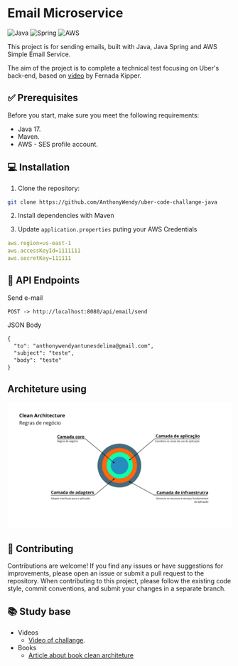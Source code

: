 # Email Microservice
![Java](https://img.shields.io/badge/java-%23ED8B00.svg?style=for-the-badge&logo=openjdk&logoColor=white)
![Spring](https://img.shields.io/badge/spring-%236DB33F.svg?style=for-the-badge&logo=spring&logoColor=white)
![AWS](https://img.shields.io/badge/aws-%23FF9900.svg?style=for-the-badge&logo=amazon-aws&logoColor=white)

This project is for sending emails, built with Java, Java Spring and AWS Simple Email Service.

The aim of the project is to complete a technical test focusing on Uber's back-end, based on [video](https://www.youtube.com/watch?v=eFgeO9M9lLw&t=1160s&ab_channel=FernandaKipper%7CDev&sttick=0)
 by Fernada Kipper.

## ✅ Prerequisites

Before you start, make sure you meet the following requirements:

- Java 17.
- Maven.
- AWS - SES profile account.

## 💻 Installation

1. Clone the repository:

```bash
git clone https://github.com/AnthonyWendy/uber-code-challange-java
```

2. Install dependencies with Maven

3. Update `application.properties` puting your AWS Credentials

```yaml
aws.region=us-east-1
aws.accessKeyId=1111111
aws.secretKey=111111
```

## 🚀 API Endpoints

Send e-mail

```
POST -> http://localhost:8080/api/email/send
```
JSON Body

```
{
  "to": "anthonywendyantunesdelima@gmail.com",
  "subject": "teste",
  "body": "teste"
}
```

## Architeture using

<img src="./images/architecture-used.png" alt="Texto Alternativo" width="Largura" height="Altura">

## 🤝 Contributing

Contributions are welcome! If you find any issues or have suggestions for improvements, please open an issue or submit a pull request to the repository.
When contributing to this project, please follow the existing code style, commit conventions, and submit your changes in a separate branch.

## 📚 Study base

- Videos
  - [Video of challange](https://www.youtube.com/watch?v=eFgeO9M9lLw&t=1160s&ab_channel=FernandaKipper%7CDev&sttick=0).
- Books
  - [Article about book clean architeture](https://medium.com/luizalabs/descomplicando-a-clean-architecture-cf4dfc4a1ac6)
